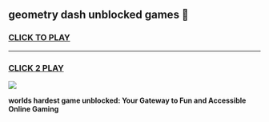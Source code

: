 
## geometry dash unblocked games 👋
<h3>
<a href="https://premium.freeplayer.one?title=geometry_dash_unblocked_games&ref=13F">CLICK TO PLAY</a></h3>
<hr>

<h3>
<a href="https://premium.freeplayer.one?title=geometry_dash_unblocked_games&ref=13F">CLICK 2 PLAY</a>
  
</h3>

<a href="https://premium.freeplayer.one?title=geometry_dash_unblocked_games&ref=12F/"><img src="https://clearcache.store/games.png"></a>


**worlds hardest game unblocked: Your Gateway to Fun and Accessible Online Gaming**
